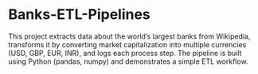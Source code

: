 # Banks-ETL-Pipelines
This project extracts data about the world’s largest banks from Wikipedia, transforms it by converting market capitalization into multiple currencies (USD, GBP, EUR, INR), and logs each process step. The pipeline is built using Python (pandas, numpy) and demonstrates a simple ETL workflow.

